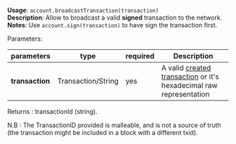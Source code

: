 **Usage**: `account.broadcastTransaction(transaction)`      
**Description**: Allow to broadcast a valid **signed** transaction to the network.  
**Notes**: Use `account.sign(transaction)` to have sign the transaction first.  

Parameters: 

| parameters             | type        | required       | Description                                                                                             |  
|------------------------|--------------------|----------------| ------------------------------------------------------------------------------------------------ |
| **transaction**        | Transaction/String | yes            | A valid [created transaction](/account/createTransaction) or it's hexadecimal raw representation |

Returns : transactionId (string).

N.B : The TransactionID provided is malleable, and is not a source of truth (the transaction might be included in a block with a different txid).
